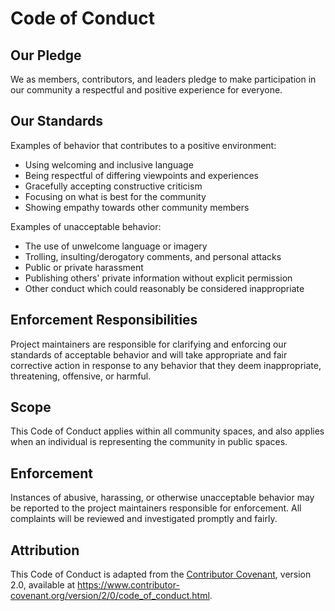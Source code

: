 # Code of Conduct

## Our Pledge

We as members, contributors, and leaders pledge to make participation in our
community a respectful and positive experience for everyone.

## Our Standards

Examples of behavior that contributes to a positive environment:

- Using welcoming and inclusive language
- Being respectful of differing viewpoints and experiences
- Gracefully accepting constructive criticism
- Focusing on what is best for the community
- Showing empathy towards other community members

Examples of unacceptable behavior:

- The use of unwelcome language or imagery
- Trolling, insulting/derogatory comments, and personal attacks
- Public or private harassment
- Publishing others' private information without explicit permission
- Other conduct which could reasonably be considered inappropriate

## Enforcement Responsibilities

Project maintainers are responsible for clarifying and enforcing our standards
of acceptable behavior and will take appropriate and fair corrective action in
response to any behavior that they deem inappropriate, threatening, offensive,
or harmful.

## Scope

This Code of Conduct applies within all community spaces, and also applies when
an individual is representing the community in public spaces.

## Enforcement

Instances of abusive, harassing, or otherwise unacceptable behavior may be
reported to the project maintainers responsible for enforcement. All complaints
will be reviewed and investigated promptly and fairly.

## Attribution

This Code of Conduct is adapted from the
[Contributor Covenant](https://www.contributor-covenant.org/), version 2.0,
available at
https://www.contributor-covenant.org/version/2/0/code_of_conduct.html.
